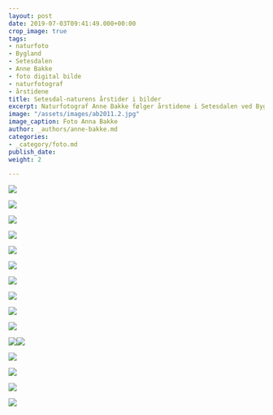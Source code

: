 ```yaml
---
layout: post
date: 2019-07-03T09:41:49.000+00:00
crop_image: true
tags:
- naturfoto
- Bygland
- Setesdalen
- Anne Bakke
- foto digital bilde
- naturfotograf
- årstidene
title: Setesdal-naturens årstider i bilder
excerpt: Naturfotograf Anne Bakke følger årstidene i Setesdalen ved Byglandsfjorden.
image: "/assets/images/ab2011.2.jpg"
image_caption: Foto Anna Bakke
author: _authors/anne-bakke.md
categories:
- _category/foto.md
publish_date: 
weight: 2

---
```

![](/assets/images/ab2012.jpg)

![](/assets/images/ab6.JPG)

![](/assets/images/ab.eik.jpg)

![](/assets/images/ab.1007-1.jpg)

![](/assets/images/grendi-1.jpg)

![](/assets/images/ab.08.jpg)

![](/assets/images/ab3-3.jpg)

![](/assets/images/grendi2-3.jpg)

![](/assets/images/ab8.jpg)

![](/assets/images/ab2011-1.jpg)

![](/assets/images/ab2012.jpg)![](/assets/images/grendi2.jpg)

![](/assets/images/ab4-1.jpg)

![](/assets/images/ab2011.1.jpg)

![](/assets/images/ab12.jpg)

![](/assets/images/ab2011.0-2.jpg)